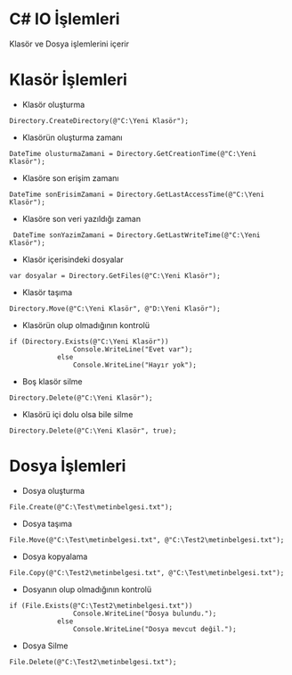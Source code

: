 # C# IO İşlemleri

Klasör ve Dosya işlemlerini içerir

# Klasör İşlemleri

* Klasör oluşturma

 `Directory.CreateDirectory(@"C:\Yeni Klasör");`
 
 * Klasörün oluşturma zamanı

 `DateTime olusturmaZamani = Directory.GetCreationTime(@"C:\Yeni Klasör");`

* Klasöre son erişim zamanı

`DateTime sonErisimZamani = Directory.GetLastAccessTime(@"C:\Yeni Klasör");`

* Klasöre son veri yazıldığı zaman

` DateTime sonYazimZamani = Directory.GetLastWriteTime(@"C:\Yeni Klasör");`

* Klasör içerisindeki dosyalar

`var dosyalar = Directory.GetFiles(@"C:\Yeni Klasör");`

* Klasör taşıma

`Directory.Move(@"C:\Yeni Klasör", @"D:\Yeni Klasör");`

* Klasörün olup olmadığının kontrolü

```
if (Directory.Exists(@"C:\Yeni Klasör"))
                Console.WriteLine("Evet var");
            else
                Console.WriteLine("Hayır yok");
```

* Boş klasör silme

`Directory.Delete(@"C:\Yeni Klasör");`

* Klasörü içi dolu olsa bile silme

`Directory.Delete(@"C:\Yeni Klasör", true);`

# Dosya İşlemleri

* Dosya oluşturma

 `File.Create(@"C:\Test\metinbelgesi.txt");`
 
 * Dosya taşıma

 `File.Move(@"C:\Test\metinbelgesi.txt", @"C:\Test2\metinbelgesi.txt");`
 
  * Dosya kopyalama

 `File.Copy(@"C:\Test2\metinbelgesi.txt", @"C:\Test\metinbelgesi.txt");`
 
 * Dosyanın olup olmadığının kontrolü

```
if (File.Exists(@"C:\Test2\metinbelgesi.txt"))
                Console.WriteLine("Dosya bulundu.");
            else
                Console.WriteLine("Dosya mevcut değil.");
```
 
   * Dosya Silme

 `File.Delete(@"C:\Test2\metinbelgesi.txt");`
